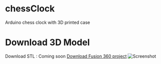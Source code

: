 # chessClock
Arduino chess clock with 3D printed case

# Download 3D Model
Download STL : Coming soon
[Download Fusion 360 project](https://a360.co/2VvU0on)
![Screenshot](https://i.imgur.com/HkZImRk.png)
